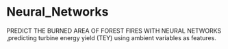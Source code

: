 # Neural_Networks
PREDICT THE BURNED AREA OF FOREST FIRES WITH NEURAL NETWORKS ,predicting turbine energy yield (TEY) using ambient variables as features.
